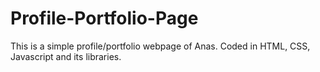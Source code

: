 # Profile-Portfolio-Page
This is a simple profile/portfolio webpage of Anas.
Coded in HTML, CSS, Javascript and its libraries.

